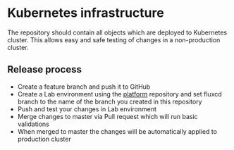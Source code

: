 # Kubernetes infrastructure

The repository should contain all objects which are deployed to Kubernetes cluster. This allows easy and safe testing of changes in a non-production cluster.

## Release process
- Create a feature branch and push it to GitHub
- Create a Lab environment using the [platform](https://github.com/homecentr/platform) repository and set fluxcd branch to the name of the branch you created in this repository
- Push and test your changes in Lab environment
- Merge changes to master via Pull request which will run basic validations
- When merged to master the changes will be automatically applied to production cluster